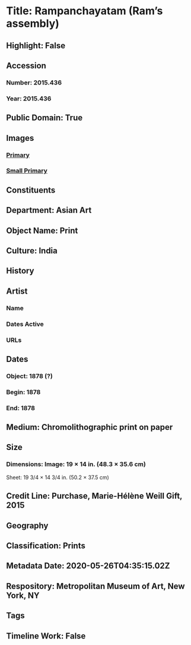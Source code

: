 # Title: Rampanchayatam (Ram’s assembly)
## Highlight: False
## Accession
### Number: 2015.436
### Year: 2015.436
## Public Domain: True
## Images
### [Primary](https://images.metmuseum.org/CRDImages/as/original/DP702156.jpg)
### [Small Primary](https://images.metmuseum.org/CRDImages/as/web-large/DP702156.jpg)
## Constituents
## Department: Asian Art
## Object Name: Print
## Culture: India
## History
## Artist
### Name
### Dates Active
### URLs
## Dates
### Object: 1878 (?)
### Begin: 1878
### End: 1878
## Medium: Chromolithographic print on paper
## Size
### Dimensions: Image: 19 × 14 in. (48.3 × 35.6 cm)
Sheet: 19 3/4 × 14 3/4 in. (50.2 × 37.5 cm)
## Credit Line: Purchase, Marie-Hélène Weill Gift, 2015
## Geography
## Classification: Prints
## Metadata Date: 2020-05-26T04:35:15.02Z
## Respository: Metropolitan Museum of Art, New York, NY
## Tags
## Timeline Work: False